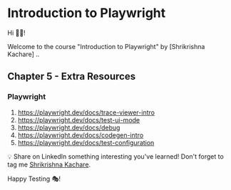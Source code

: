 # Introduction to Playwright

Hi 👋🏽!

Welcome to the course "Introduction to Playwright" by [Shrikrishna Kachare] ..

## Chapter 5 - Extra Resources

### Playwright
1. https://playwright.dev/docs/trace-viewer-intro
1. https://playwright.dev/docs/test-ui-mode
1. https://playwright.dev/docs/debug
1. https://playwright.dev/docs/codegen-intro
1. https://playwright.dev/docs/test-configuration

💡 Share on LinkedIn something interesting you've learned! Don't forget to tag me [Shrikrishna Kachare](https://www.linkedin.com/in/shrikrishna-kachare-9a9411221/).



Happy Testing 🎭!
